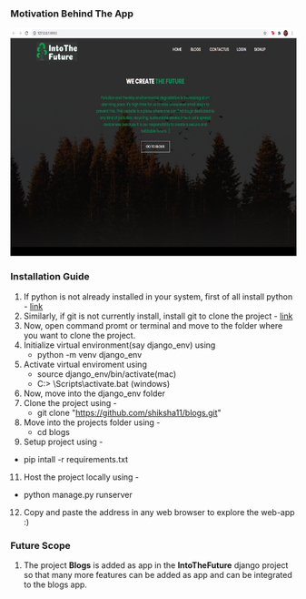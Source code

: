 ### Motivation Behind The App
<img src = "https://github.com/shiksha11/blogs/blob/master/media/blog/images/homepage.png"  style = "height:400px; width: 650px;">



### Installation Guide
1. If python is not already installed in your system, first of all install python -  [link](https://www.python.org/downloads/) 
2. Similarly, if git is not currently install, install git to clone the project - [link](https://git-scm.com/downloads)
3. Now, open command promt or terminal and move to the folder where you want to clone the project.
4. Initialize virtual environment(say django_env) using 
   * python -m venv django_env
6. Activate virtual enviroment using 
   * source django_env/bin/activate(mac)
   * C:\> <venv>\Scripts\activate.bat (windows)
7. Now, move into the django_env folder
8. Clone the project using - 
   * git clone "https://github.com/shiksha11/blogs.git"
9. Move into the projects folder using -
   * cd blogs
10. Setup project using - 
   * pip intall -r requirements.txt
11. Host the project locally using - 
   * python manage.py runserver
12. Copy and paste the address in any web browser to explore the web-app :)


### Future Scope 
1. The project **Blogs** is added as app in the **IntoTheFuture** django project so that many more features can be added as app and can be integrated to the blogs app.

